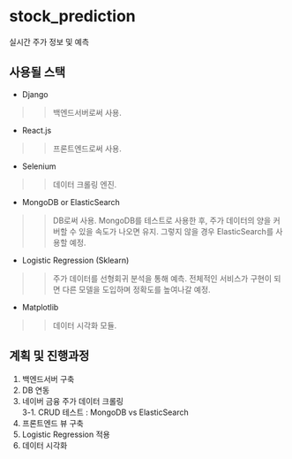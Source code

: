 # stock_prediction
실시간 주가 정보 및 예측

## 사용될 스택
- Django  
>> 백엔드서버로써 사용.  

- React.js
>> 프론트엔드로써 사용.  

- Selenium  
>> 데이터 크롤링 엔진.  

- MongoDB or ElasticSearch  
>> DB로써 사용. MongoDB를 테스트로 사용한 후, 주가 데이터의 양을 커버할 수 있을 속도가 나오면 유지. 그렇지 않을 경우 ElasticSearch를 사용할 예정.  

- Logistic Regression (Sklearn)  
>> 주가 데이터를 선형회귀 분석을 통해 예측. 전체적인 서비스가 구현이 되면 다른 모델을 도입하며 정확도를 높여나갈 예정.  

- Matplotlib  
>> 데이터 시각화 모듈.

## 계획 및 진행과정  

1. 백엔드서버 구축  
2. DB 연동  
3. 네이버 금융 주가 데이터 크롤링  
3-1. CRUD 테스트 : MongoDB vs ElasticSearch  
4. 프론트엔드 뷰 구축  
5. Logistic Regression 적용  
6. 데이터 시각화  
